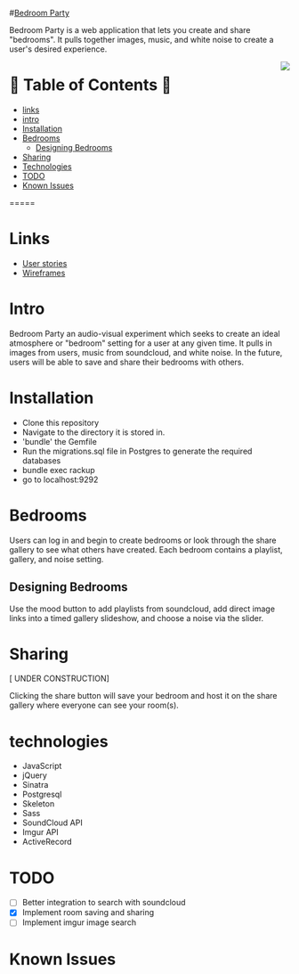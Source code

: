 #[Bedroom Party](https://github.com/Pineapple-Party/BedroomParty)

Bedroom Party is a web application that lets you create and share "bedrooms". It pulls together images, music, and white noise to create a user's desired experience. 

<img src="http://i.imgur.com/rK7RTdCm.png?1" align="right"> 

:notebook_with_decorative_cover: Table of Contents :notebook_with_decorative_cover:
=================

- [links](#links)
- [intro](#intro)
- [Installation](#installation)
- [Bedrooms](#bedrooms)
  * [Designing Bedrooms](#designing-bedrooms)
- [Sharing](#sharing)
- [Technologies](#technologies) 
- [TODO](#todo) 
- [Known Issues](#known-issues)

=====


# Links

- [User stories](https://docs.google.com/document/d/1Qa5y4JW0fYWnTNc18nNEpSWzuLusIqrXq1B4w0zqwEk/edit?usp=sharing)
- [Wireframes](http://imgur.com/a/uz9iZ)

# Intro

Bedroom Party an audio-visual experiment which seeks to create an ideal atmosphere or "bedroom" setting for a user at any given time. It pulls in images from users, music from soundcloud, and white noise. In the future, users will be able to save and share their bedrooms with others. 

# Installation

- Clone this repository
- Navigate to the directory it is stored in.
- 'bundle' the Gemfile
- Run the migrations.sql file in Postgres to generate the required databases
- bundle exec rackup
- go to localhost:9292

# Bedrooms 

Users can log in and begin to create bedrooms or look through the share gallery to see what others have created. Each bedroom contains a playlist, gallery, and noise setting.

## Designing Bedrooms

Use the mood button to add playlists from soundcloud, add direct image links into a timed gallery slideshow, and choose a noise via the slider.

# Sharing 
[ UNDER CONSTRUCTION]

Clicking the share button will save your bedroom and host it on the share gallery where everyone can see your room(s).

# technologies

- JavaScript
- jQuery
- Sinatra
- Postgresql 
- Skeleton 
- Sass
- SoundCloud API
- Imgur API
- ActiveRecord


# TODO
 - [ ]  Better integration to search with soundcloud 
 - [X] Implement room saving and sharing 
 - [ ] Implement imgur image search

# Known Issues
